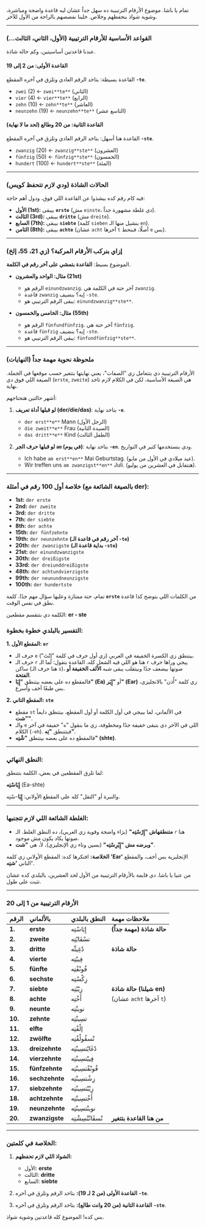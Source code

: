 تمام يا باشا. موضوع الأرقام الترتيبية ده سهل جداً عشان ليه قاعدة واضحة ومباشرة، وشوية شواذ بنحفظهم وخلاص. خلينا نفصصهم بالراحة من الأول للآخر.

---

### **القواعد الأساسية للأرقام الترتيبية (الأول، الثاني، الثالث...)**

عندنا قاعدتين أساسيتين، وكم حالة شاذة.

#### **القاعدة الأولى: من 2 إلى 19**

القاعدة بسيطة: بتاخد الرقم العادي وتلزق في آخره المقطع **`-te`**.

*   `zwei` (2) ← `zwei**te**` (الثاني)
*   `vier` (4) ← `vier**te**` (الرابع)
*   `zehn` (10) ← `zehn**te**` (العاشر)
*   `neunzehn` (19) ← `neunzehn**te**` (التاسع عشر)

#### **القاعدة الثانية: من 20 وطالع (لحد ما لا نهاية)**

القاعدة هنا أسهل: بتاخد الرقم العادي وتلزق في آخره المقطع **`-ste`**.

*   `zwanzig` (20) ← `zwanzig**ste**` (العشرون)
*   `fünfzig` (50) ← `fünfzig**ste**` (الخمسون)
*   `hundert` (100) ← `hundert**ste**` (المئة)

---

### **الحالات الشاذة (ودي لازم تتحفظ كويس)**

فيه كام رقم كده بيشذوا عن القاعدة اللي فوق، ودول أهم حاجة:

*   **الأول (1st):** بيبقى **`erste`** (مش `einste`، دي غلطة مشهورة جداً).
*   **الثالث (3rd):** بيبقى **`dritte`** (مش `dreite`).
*   **السابع (7th):** بيبقى **`siebte`** (كلمة `sieben` بنشيل منها الـ `en`).
*   **الثامن (8th):** بيبقى **`achte`** (عشان `acht` آخرها `t` أصلًا، فبنحط `e` بس).

---

### **إزاي بنركب الأرقام المركبة؟ (زي 21، 55، إلخ)**

الموضوع بسيط: **القاعدة بتمشي على آخر رقم في الكلمة**.

*   **مثال: الواحد والعشرون (21st)**
    *   الرقم هو `einundzwanzig`. آخر حتة في الكلمة هي `zwanzig`.
    *   قاعدة `zwanzig` إيه؟ بنضيف `-ste`.
    *   يبقى الرقم الترتيبي هو: `einundzwanzig**ste**`.

*   **مثال: الخامس والخمسون (55th)**
    *   الرقم هو `fünfundfünfzig`. آخر حتة هي `fünfzig`.
    *   قاعدة `fünfzig` إيه؟ بنضيف `-ste`.
    *   يبقى الرقم الترتيبي هو: `fünfundfünfzig**ste**`.

---

### **ملحوظة نحوية مهمة جداً (النهايات)**

الأرقام الترتيبية دي بتتعامل زي "الصفات"، يعني نهايتها بتتغير حسب موقعها في الجملة. الصيغة اللي فوق دي (`erste`, `zweite`) هي الصيغة الأساسية، لكن في الكلام لازم تاخد نهاية.

أشهر حالتين هتحتاجهم:

1.  **لو قبلها أداة تعريف (der/die/das)**: بتاخد نهاية **`-e`**.
    *   `der erst**e**` Mann (الرجل الأول)
    *   `die zweit**e**` Frau (السيدة الثانية)
    *   `das dritt**e**` Kind (الطفل الثالث)

2.  **لو قبلها حرف الجر `am` (في يوم)**: بتاخد نهاية **`-en`**. ودي بنستخدمها كتير في التواريخ.
    *   Ich habe `am erst**en**` Mai Geburtstag. (عيد ميلادي في الأول من مايو).
    *   Wir treffen uns `am zwanzigst**en**` Juli. (هنتقابل في العشرين من يوليو).

---

### **خلاصة أول 100 رقم في أمثلة (بالصيغة الشائعة مع der):**

*   **1st:** `der erste`
*   **2nd:** `der zweite`
*   **3rd:** `der dritte`
*   **7th:** `der siebte`
*   **8th:** `der achte`
*   **15th:** `der fünfzehnte`
*   **19th:** `der neunzehnte` **(آخر رقم في قاعدة الـ `-te`)**
*   **20th:** `der zwanzigste` **(بداية قاعدة الـ `-ste`)**
*   **21st:** `der einundzwanzigste`
*   **30th:** `der dreißigste`
*   **33rd:** `der dreiunddreißigste`
*   **48th:** `der achtundvierzigste`
*   **99th:** `der neunundneunzigste`
*   **100th:** `der hundertste`





تمام، حتة ممتازة وعليها سؤال مهم جدًا. كلمة **`erste`** من الكلمات اللي بتوضح كذا قاعدة نطق في نفس الوقت.

الكلمة دي بتتقسم مقطعين: **er - ste**

### **التفسير بالبلدي خطوة بخطوة:**

**1. المقطع الأول: `er`**
*   حرف الـ `e` بيتنطق زي الكسرة الخفيفة في العربي (زي أول حرف في كلمة "إِنْتَ").
*   حرف الـ `r` هنا هو اللي فيه الشغل كله. القاعدة بتقول: لما الـ `r` ييجي وراها حرف ساكن (هنا حرف الـ `s`)، صوتها بيضعف جدًا وبيتقلب يبقى شبه **الألف الخفيفة أو الفتحة**.
*   فالمقطع ده على بعضه بيتنطق **"إِيَا" (Ea)** أو **"إِيَر" (Ear)** زي كلمة "أُذن" بالانجليزي، بس طبعًا أخف وأسرع.

**2. المقطع التاني: `ste`**
*   مقطع `st` في الألماني، لما بييجي في أول الكلمة أو أول المقطع، بيتنطق دايماً **"شت"**.
*   والـ `e` اللي في الآخر دي بتبقى خفيفة جدًا ومخطوفة، زي ما بنقول "ه" خفيفة في آخر الكلام (`-eh`). فبتتنطق **"تِه"**.
*   فالمقطع ده على بعضه بيتنطق **"شْتِه" (shte)**.

---

### **النطق النهائي:**

لما تلزق المقطعين في بعض، الكلمة بتتنطق:

**إِيَاسْتِه**
(Ea-shte)

والنبرة أو "التقل" كله على المقطع الأولاني: **إِيَا**-سْتِه.

---

### **الغلطة الشائعة اللي لازم تتجنبها:**

*   **متنطقهاش "إِرْسْتِه"** (برَاء واضحة وقوية زي العربي)، ده النطق الغلط. الـ `r` هنا صوتها يكاد يكون مش موجود.
*   **وبرضه مش "إِيْرِسْتِه"** (بسين وتاء زي الإنجليزي)، لأ، هي **"شت"**.

**الخلاصة:** افتكرها كده: المقطع الأولاني زي كلمة **'Ear'** الإنجليزية بس أخف، والمقطع التاني **'شتِه'**.





من عنيا يا باشا. دي قايمة بالأرقام الترتيبية من الأول لحد العشرين، بالبلدي كده عشان تثبت على طول.

---

### **الأرقام الترتيبية من 1 إلى 20**

| الرقم   | بالألماني      | النطق بالبلدي | ملاحظات مهمة              |
| :------ | :------------- | :------------ | :------------------------ |
| **1.**  | **erste**      | إِيَاسْتِه        | **حالة شاذة (مهمة جداً)**  |
| **2.**  | **zweite**     | تسْفَايْتِه       |                           |
| **3.**  | **dritte**     | دْغِيتِّه         | **حالة شاذة**             |
| **4.**  | **vierte**     | فِييْتِه         |                           |
| **5.**  | **fünfte**     | فُونْفْتِه        |                           |
| **6.**  | **sechste**    | زِكْسْتِه         |                           |
| **7.**  | **siebte**     | زِيْبْتِه         | **حالة شاذة (شيلنا en)**  |
| **8.**  | **achte**      | أَخْتِه          | (عشان `acht` آخرها `t`)   |
| **9.**  | **neunte**     | نوينْتِه        |                           |
| **10.** | **zehnte**     | تسِينْتِه        |                           |
| **11.** | **elfte**      | إلْفْتِه         |                           |
| **12.** | **zwölfte**    | تْسڤُولْفْتِه      |                           |
| **13.** | **dreizehnte** | دْغَايْتسِينْتِه    |                           |
| **14.** | **vierzehnte** | فِييْتسِينْتِه     |                           |
| **15.** | **fünfzehnte** | فُونْفْتسِينْتِه    |                           |
| **16.** | **sechzehnte** | زِشْتسِينْتِه      |                           |
| **17.** | **siebzehnte** | زِيْبْتسِينْتِه     |                           |
| **18.** | **achtzehnte** | أَخْتسِينْتِه      |                           |
| **19.** | **neunzehnte** | نوينْتسِينْتِه    |                           |
| **20.** | **zwanzigste** | تْسڤَانْتْسِشْتِه    | **من هنا القاعدة بتتغير** |

---

### **الخلاصة في كلمتين:**

1.  **الشواذ اللي لازم تحفظهم:**
    *   الأول: **erste**
    *   الثالث: **dritte**
    *   السابع: **siebte**

2.  **القاعدة الأولى (من 2 لـ 19):** بتاخد الرقم وتلزق في آخره **`-te`**.

3.  **القاعدة التانية (من 20 وانت طالع):** بتاخد الرقم وتلزق في آخره **`-ste`**.

بس كده! الموضوع كله قاعدتين وشوية شواذ.